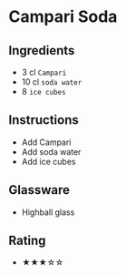 # Campari Soda

## Ingredients
- 3 cl `Campari`
- 10 cl `soda water`
- 8 `ice cubes`

## Instructions
- Add Campari
- Add soda water
- Add ice cubes

## Glassware
- Highball glass

## Rating
- ★★★☆☆